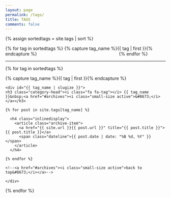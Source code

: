 ```yaml
---
layout: page
permalink: /tags/
title: TAGS
comments: false
---
```


<div id="archives">

{% assign sortedtags = site.tags | sort %}

{% for tag in sortedtags %}
  <span class="nowrapping">
      {% capture tag_name %}{{ tag | first }}{% endcapture %}
      <a href="#{{ tag_name }}" class="highlight categoryblue" style="color:white;">&nbsp;{{ tag_name }}&nbsp;<span class="categorycountcolor">({{ tag | last | size }})</span>&nbsp;</a>&nbsp;
  </span>
{% endfor %}

<hr />

{% for tag in sortedtags %}
  <div class="archive-group">
    {% capture tag_name %}{{ tag | first }}{% endcapture %}

    <div id="{{ tag_name | slugize }}">
    <h3 class="category-head"><i class="fa fa-tag"></i> {{ tag_name }}&nbsp;<a href="#archives"><i class="small-size active">&#8673;</i></a></h3>

    {% for post in site.tags[tag_name] %}

      <h4 class="inlinedisplay">
        <article class="archive-item">
          <a href="{{ site.url }}{{ post.url }}" title="{{ post.title }}">{{ post.title }}</a> 
          <span class="dateline">{{ post.date | date: "%B %d, %Y" }}</span>
        </article>
      </h4>

    {% endfor %}

    <!--<a href="#archives"><i class="small-size active">back to top&#8673;</i></a>-->

    </div>
    
  </div>
{% endfor %}

</div>